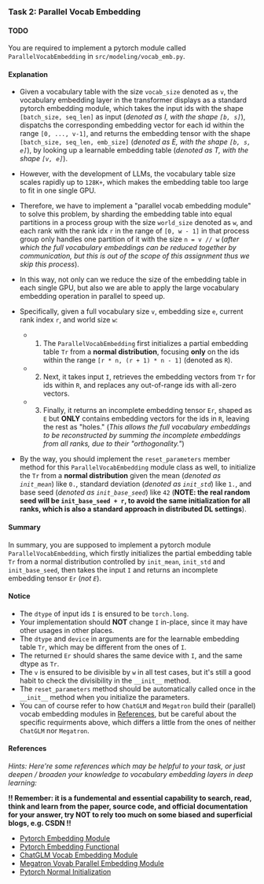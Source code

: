 

### Task 2: Parallel Vocab Embedding

#### TODO

You are required to implement a pytorch module called `ParallelVocabEmbedding` in `src/modeling/vocab_emb.py`.

#### Explanation

* Given a vocabulary table with the size `vocab_size` denoted as `v`, the vocabulary embedding layer in the transformer displays as a standard pytorch embedding module, which takes the input ids with the shape `[batch_size, seq_len]` as input (*denoted as I, with the shape `[b, s]`*), dispatchs the corresponding embedding vector for each id within the range `[0, ..., v-1]`, and returns the embedding tensor with the shape `[batch_size, seq_len, emb_size]` (*denoted as E, with the shape `[b, s, e]`*), by looking up a learnable embedding table (*denoted as T, with the shape `[v, e]`*).

* However, with the development of LLMs, the vocabulary table size scales rapidly up to `128K+`, which makes the embedding table too large to fit in one single GPU.

* Therefore, we have to implement a "parallel vocab embedding module" to solve this problem, by sharding the embedding table into equal partitions in a process group with the size `world_size` denoted as `w`, and each rank with the rank idx `r` in the range of `[0, w - 1]` in that process group only handles one partition of it with the size `n = v // w` (*after which the full vocabulary embeddings can be reduced together by communication, but this is out of the scope of this assignment thus we skip this process*). 

* In this way, not only can we reduce the size of the embedding table in each single GPU, but also we are able to apply the large vocabulary embedding operation in parallel to speed up.

* Specifically, given a full vocabulary size `v`, embedding size `e`, current rank index `r`, and world size `w`:

    * 1. The `ParallelVocabEmbedding` first initializes a partial embedding table `Tr` from a **normal distribution**, focusing **only** on the ids within the range `[r * n, (r + 1) * n - 1]` (denoted as `R`).
    * 2. Next, it takes input `I`, retrieves the embedding vectors from `Tr` for ids within `R`, and replaces any out-of-range ids with all-zero vectors.
    * 3. Finally, it returns an incomplete embedding tensor `Er`, shaped as `E` but **ONLY** contains embedding vectors for the ids in `R`, leaving the rest as "holes." (*This allows the full vocabulary embeddings to be reconstructed by summing the incomplete embeddings from all ranks, due to their "orthogonality."*)

* By the way, you should implement the `reset_parameters` member method for this `ParallelVocabEmbedding` module class as well, to initialize the `Tr` from a **normal distribution** given the mean (*denoted as `init_mean`*) like `0.`, standard deviation (*denoted as `init_std`*) like `1.`, and base seed (*denoted as `init_base_seed`*) like `42` (**NOTE: the real random seed will be `init_base_seed + r`, to avoid the same initialization for all ranks, which is also a standard approach in distributed DL settings**).


#### Summary

In summary, you are supposed to implement a pytorch module `ParallelVocabEmbedding`, which firstly initializes the partial embedding table `Tr` from a normal distribution controlled by `init_mean`, `init_std` and `init_base_seed`, then takes the input `I` and returns an incomplete embedding tensor `Er` (*not `E`*).


#### Notice

* The `dtype` of input ids `I` is ensured to be `torch.long`.
* Your implementation should **NOT** change `I` in-place, since it may have other usages in other places.
* The `dtype` and `device` in arguments are for the learnable embedding table `Tr`, which may be different from the ones of `I`.
* The returned `Er` should shares the same device with `I`, and the same dtype as `Tr`.
* The `v` is ensured to be divisible by `w` in all test cases, but it's still a good habit to check the divisibility in the `__init__` method.
* The `reset_parameters` method should be automatically called once in the `__init__` method when you initialize the parameters.
* You can of course refer to how `ChatGLM` and `Megatron` build their (parallel) vocab embedding modules in [References](#references), but be careful about the specific requirments above, which differs a little from the ones of neither `ChatGLM` nor `Megatron`.


#### References

*Hints: Here're some references which may be helpful to your task, or just deepen / broaden your knowledge to vocabulary embedding layers in deep learning:*

**!! Remember: it is a fundemental and essential capability to search, read, think and learn from the paper, source code, and official documentation for your answer, try NOT to rely too much on some biased and superficial blogs, e.g. CSDN !!**

* [Pytorch Embedding Module](https://pytorch.org/docs/stable/generated/torch.nn.Embedding.html)
* [Pytorch Embedding Functional](https://pytorch.org/docs/stable/generated/torch.nn.functional.embedding.html)
* [ChatGLM Vocab Embedding Module](https://huggingface.co/THUDM/chatglm3-6b/blob/main/modeling_chatglm.py#L706)
* [Megatron Vovab Parallel Embedding Module](https://github.com/NVIDIA/Megatron-LM/blob/main/megatron/core/tensor_parallel/layers.py#L156)
* [Pytorch Normal Initialization](https://pytorch.org/docs/stable/nn.init.html#torch.nn.init.normal_)
